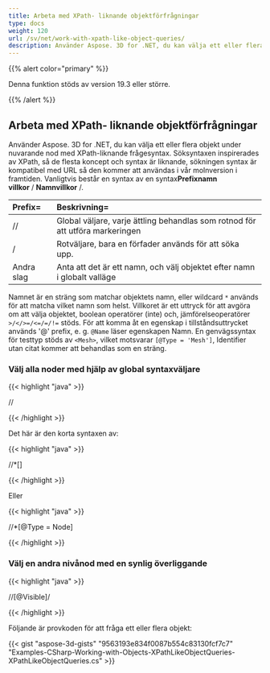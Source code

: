 ```yaml
---
title: Arbeta med XPath- liknande objektförfrågningar
type: docs
weight: 120
url: /sv/net/work-with-xpath-like-object-queries/
description: Använder Aspose. 3D for .NET, du kan välja ett eller flera objekt under nuvarande nod med XPath-liknande frågesyntax. Söksyntaxen inspirerades av XPath, så de flesta koncept och syntax är liknande, sökningen syntax är kompatibel med URL så den kommer att användas i vår molnversion i framtiden.
---
```

{{% alert color="primary" %}} 

Denna funktion stöds av version 19.3 eller större.

{{% /alert %}} 
##  **Arbeta med XPath- liknande objektförfrågningar**
Använder Aspose. 3D for .NET, du kan välja ett eller flera objekt under nuvarande nod med XPath-liknande frågesyntax. Söksyntaxen inspirerades av XPath, så de flesta koncept och syntax är liknande, sökningen syntax är kompatibel med URL så den kommer att användas i vår molnversion i framtiden. Vanligtvis består en syntax av en syntax**Prefixnamn villkor** / **Namnvillkor** /.

|**Prefix=**|**Beskrivning=**|
| :- | :- |
| // |Global väljare, varje ättling behandlas som rotnod för att utföra markeringen|
|/|Rotväljare, bara en förfader används för att söka upp.|
|Andra slag|Anta att det är ett namn, och välj objektet efter namn i globalt valläge|
Namnet är en sträng som matchar objektets namn, eller wildcard `*` används för att matcha vilket namn som helst. Villkoret är ett uttryck för att avgöra om att välja objektet, boolean operatörer (inte) och, jämförelseoperatörer `>/</>=/<=/=/!=` stöds. För att komma åt en egenskap i tillståndsuttrycket används '@' prefix, e. g. `@Name` läser egenskapen Namn. En genvägssyntax för testtyp stöds av `<Mesh>`, vilket motsvarar `[@Type = 'Mesh']`, Identifier utan citat kommer att behandlas som en sträng.
###  **Välj alla noder med hjälp av global syntaxväljare**
{{< highlight "java" >}}

 //<Node>

{{< /highlight >}}

Det här är den korta syntaxen av:

{{< highlight "java" >}}

 //*[<Node>]

{{< /highlight >}}

Eller

{{< highlight "java" >}}

 //*[@Type = Node]

{{< /highlight >}}
###  **Välj en andra nivånod med en synlig överliggande**
{{< highlight "java" >}}

 //<Node>[@Visible]/<Node>

{{< /highlight >}}

Följande är provkoden för att fråga ett eller flera objekt:

{{< gist "aspose-3d-gists" "9563193e834f0087b554c83130fcf7c7" "Examples-CSharp-Working-with-Objects-XPathLikeObjectQueries-XPathLikeObjectQueries.cs" >}}
